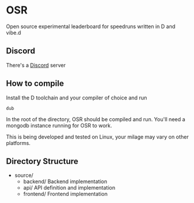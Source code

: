# OSR
Open source experimental leaderboard for speedruns written in D and vibe.d

## Discord
There's a [Discord](https://discord.gg/v4ybzbP) server

## How to compile
Install the D toolchain and your compiler of choice and run
```
dub
```
In the root of the directory, OSR should be compiled and run.
You'll need a mongodb instance running for OSR to work.

This is being developed and tested on Linux, your milage may vary on other platforms.


## Directory Structure
 * source/
   * backend/ Backend implementation
   * api/ API definition and implementation
   * frontend/ Frontend implementation